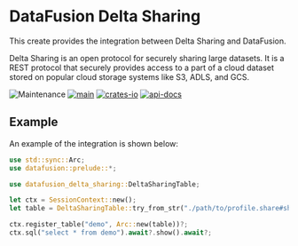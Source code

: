 # DataFusion Delta Sharing

This create provides the integration between Delta Sharing and DataFusion.

Delta Sharing is an open protocol for securely sharing large datasets. It
is a REST protocol that securely provides access to a part of a cloud
dataset stored on popular cloud storage systems like S3, ADLS, and GCS.

![Maintenance](https://img.shields.io/badge/maintenance-actively--developed-brightgreen.svg)
[![main](https://github.com/tdikland/datafusion-delta-sharing/actions/workflows/build.yml/badge.svg?branch=main)](https://github.com/tdikland/cloud-file-signer/actions/workflows/main.yml)
[![crates-io](https://img.shields.io/crates/v/datafusion-delta-sharing.svg)](https://crates.io/crates/datafusion-delta-sharing)
[![api-docs](https://docs.rs/datafusion-delta-sharing/badge.svg)](https://docs.rs/datafusion-delta-sharing)

## Example

An example of the integration is shown below:

```rust
use std::sync::Arc;
use datafusion::prelude::*;

use datafusion_delta_sharing::DeltaSharingTable;

let ctx = SessionContext::new();
let table = DeltaSharingTable::try_from_str("./path/to/profile.share#share.schema.table").await?;

ctx.register_table("demo", Arc::new(table))?;
ctx.sql("select * from demo").await?.show().await?;
```
